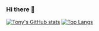 ### Hi there 👋

<!--
**tonyabracadabra/tonyabracadabra** is a ✨ _special_ ✨ repository because its `README.md` (this file) appears on your GitHub profile.

Here are some ideas to get you started:

- 🔭 I’m currently working on ...
- 🌱 I’m currently learning ...
- 👯 I’m looking to collaborate on ...
- 💬 Ask me about ...
- 📫 How to reach me: ...
- 😄 Pronouns: ...
- ⚡ Fun fact: ...
-->

[![Tony's GitHub stats](https://github-readme-stats-beige-seven.vercel.app/api?username=tonyabracadabra&count_private=true&theme=tokyonight)](https://github.com/anuraghazra/github-readme-stats)
[![Top Langs](https://github-readme-stats-beige-seven.vercel.app/api/top-langs/?username=tonyabracadabra&count_private=true)](https://github.com/anuraghazra/github-readme-stats)

